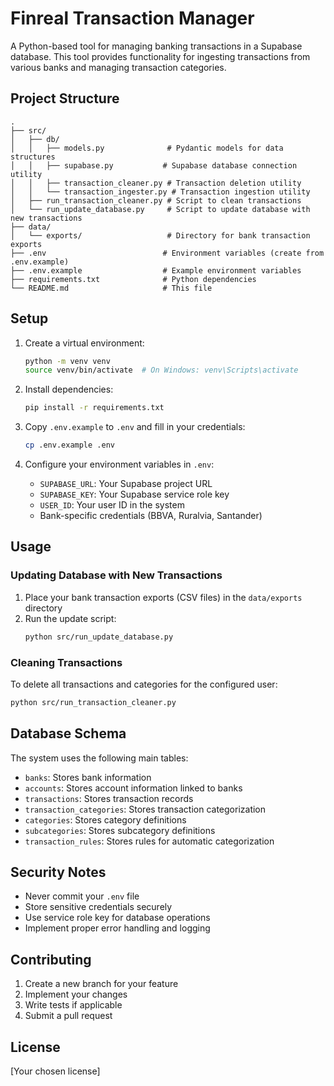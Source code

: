 # Finreal Transaction Manager

A Python-based tool for managing banking transactions in a Supabase database. This tool provides functionality for ingesting transactions from various banks and managing transaction categories.

## Project Structure

```
.
├── src/
│   ├── db/
│   │   ├── models.py              # Pydantic models for data structures
│   │   ├── supabase.py           # Supabase database connection utility
│   │   ├── transaction_cleaner.py # Transaction deletion utility
│   │   └── transaction_ingester.py # Transaction ingestion utility
│   ├── run_transaction_cleaner.py # Script to clean transactions
│   └── run_update_database.py     # Script to update database with new transactions
├── data/
│   └── exports/                   # Directory for bank transaction exports
├── .env                          # Environment variables (create from .env.example)
├── .env.example                  # Example environment variables
├── requirements.txt              # Python dependencies
└── README.md                     # This file
```

## Setup

1. Create a virtual environment:
   ```bash
   python -m venv venv
   source venv/bin/activate  # On Windows: venv\Scripts\activate
   ```

2. Install dependencies:
   ```bash
   pip install -r requirements.txt
   ```

3. Copy `.env.example` to `.env` and fill in your credentials:
   ```bash
   cp .env.example .env
   ```

4. Configure your environment variables in `.env`:
   - `SUPABASE_URL`: Your Supabase project URL
   - `SUPABASE_KEY`: Your Supabase service role key
   - `USER_ID`: Your user ID in the system
   - Bank-specific credentials (BBVA, Ruralvia, Santander)

## Usage

### Updating Database with New Transactions

1. Place your bank transaction exports (CSV files) in the `data/exports` directory
2. Run the update script:
   ```bash
   python src/run_update_database.py
   ```

### Cleaning Transactions

To delete all transactions and categories for the configured user:
```bash
python src/run_transaction_cleaner.py
```

## Database Schema

The system uses the following main tables:
- `banks`: Stores bank information
- `accounts`: Stores account information linked to banks
- `transactions`: Stores transaction records
- `transaction_categories`: Stores transaction categorization
- `categories`: Stores category definitions
- `subcategories`: Stores subcategory definitions
- `transaction_rules`: Stores rules for automatic categorization

## Security Notes

- Never commit your `.env` file
- Store sensitive credentials securely
- Use service role key for database operations
- Implement proper error handling and logging

## Contributing

1. Create a new branch for your feature
2. Implement your changes
3. Write tests if applicable
4. Submit a pull request

## License

[Your chosen license]
